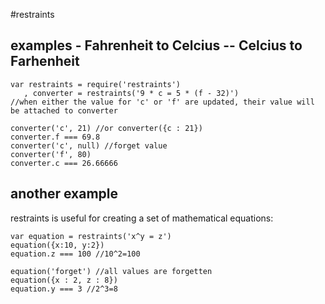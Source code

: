 #restraints

## examples - Fahrenheit to Celcius -- Celcius to Farhenheit

    var restraints = require('restraints')
       , converter = restraints('9 * c = 5 * (f - 32)')
    //when either the value for 'c' or 'f' are updated, their value will be attached to converter

    converter('c', 21) //or converter({c : 21})
    converter.f === 69.8
    converter('c', null) //forget value
    converter('f', 80)
    converter.c === 26.66666

## another example
restraints is useful for creating a set of mathematical equations:

    var equation = restraints('x^y = z')
    equation({x:10, y:2})
    equation.z === 100 //10^2=100

    equation('forget') //all values are forgetten
    equation({x : 2, z : 8})
    equation.y === 3 //2^3=8

